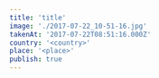 ```yaml
---
title: 'title'
image: './2017-07-22_10-51-16.jpg'
takenAt: '2017-07-22T08:51:16.000Z'
country: '<country>'
place: '<place>'
publish: true
---
```

